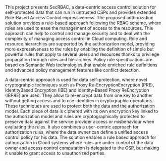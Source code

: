 This project presents SecRBAC, a data-centric access control solution for self-protected data that can run in untrusted CSPs and provides extended Role-Based Access Control expressiveness. The proposed authorization solution provides a rule-based approach following the RBAC scheme, where roles are used to ease the management of access to the resources. This approach can help to control and manage security and to deal with the complexity of managing access control in Cloud computing. Role and resource hierarchies are supported by the authorization model, providing more expressiveness to the rules by enabling the definition of simple but powerful rules that apply to several users and resources thanks to privilege propagation through roles and hierarchies. Policy rule specifications are based on Semantic Web technologies that enable enriched rule definitions and advanced policy management features like conflict detection.  

A data-centric approach is used for data self-protection, where novel cryptograhpic techniques such as Proxy Re-EncryptionEncryption (PRE), IdentityBased Encryption (IBE) and Identity-Based Proxy ReEncryption (IBPRE) are used. They allow to re-encrypt data from one key to another without getting access and to use identities in cryptographic operations.  
These techniques are used to protect both the data and the authorization model. Each piece of data is ciphered with its own encryption key linked to the authorization model and rules are cryptographically protected to preserve data against the service provider access or misbehaviour when evaluating the rules. It also combines a user-centric approach for authorization rules, where the data owner can define a unified access control policy for his data. The solution enables a rule based approach for authorization in Cloud systems where rules are under control of the data owner and access control computation is delegated to the CSP, but making it unable to grant access to unauthorized parties. 
